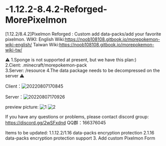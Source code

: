 # -1.12.2-8.4.2-Reforged-MorePixelmon
[1.12.2/8.4.2]Pixelmon Reforged : Custom add data-packs/add your favorite pixelmon.
WIKI:
English Wiki:https://noob108108.gitbook.io/morepokemon-wiki-english/
Taiwan Wiki:https://noob108108.gitbook.io/morepokemon-wiki-tw/


⚠️ 1.Sponge is not supported at present, but we have this plan:)  
2.Cient:  .minecraft/morepokemon-pack      
3.Server: /resource  4.The data package needs to be decompressed on the server ⚠️

Client：![20220807170845](https://user-images.githubusercontent.com/114290210/192094833-51ce5d34-efa3-4472-a91b-23ad30f7e11a.png)

Server：![20220807170926](https://user-images.githubusercontent.com/114290210/192094840-72fe3091-6e6d-4996-a9c2-87c898623d36.png)


preview picture:
![1](https://user-images.githubusercontent.com/114290210/192094882-7049692a-fb3c-4d73-802d-680bd87d3c9c.png)
![2](https://user-images.githubusercontent.com/114290210/192094884-ad7cdd2b-4bd7-4cfa-803b-99500e7e3c3d.png)

If you have any questions or problems, please contact discord group: https://discord.gg/2wSFxdnd
QQ群：166376045

Items to be updated:
1.1.12.2/1.16 data-packs encryption protection
2.1.16 data-packs encryption protection support
3. Add custom Pixelmon Form
